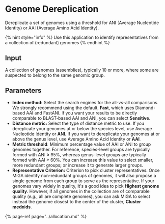 # Genome Dereplication

Dereplicate a set of genomes using a threshold for ANI \(Average Nucleotide Identity\) or AAI \(Average Amino Acid Identity\).

{% hint style="info" %}
Use this application to identify representatives from a collection of \(redundant\) genomes
{% endhint %}

## Input

A collection of genomes \(assemblies\), typically 10 or more, where some are suspected to belong to the same genomic group.

## Parameters

* **Index method:** Select the search engines for the all-vs-all comparisons. We strongly recommend using the default, **Fast**, which uses Diamond-based AAI and FastANI. If you want your results to be directly comparable to BLAST-based AAI and ANI, you can select **Sensitive**.
* **Distance metric:** Select the type of distance metric to use. If you dereplicate your genomes at or below the species level, use Average Nucleotide Identity or **ANI**. If you want to dereplicate your genomes at or above the genus level, use Average Amino Acid Identity or **AAI**.
* **Metric threshold:** Minimum percentage value of AAI or ANI to group genomes together. For reference, species-level groups are typically formed with ANI ≥ 95%, whereas genus-level groups are typically formed with AAI ≥ 60%. You can increase this value to select smaller, more redundant groups; or increase it to generate larger groups.
* **Representative Criterion:** Criterion to pick cluster representatives. Once MiGA identify non-redundant groups of genomes, it will also propose a single genome from each group to serve as the representative. If your genomes vary widely in quality, it's a good idea to pick **Highest genome quality**. However, if all genomes in the collection are of comparable quality \(_e.g._, all are complete genomes\), you can ask MiGA to select instead the genome closest to the center of the cluster, **Cluster medoids**.

{% page-ref page="../allocation.md" %}

